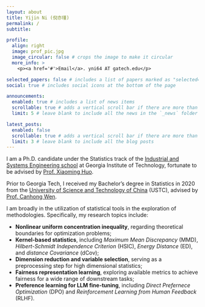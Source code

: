 ```yaml
---
layout: about
title: Yijin Ni (倪亦瑾)
permalink: /
subtitle:

profile:
  align: right
  image: prof_pic.jpg
  image_circular: false # crops the image to make it circular
  more_info: >
    <p><a href='#'>Email</a>. yni64 AT gatech.edu</p>

selected_papers: false # includes a list of papers marked as "selected={true}"
social: true # includes social icons at the bottom of the page

announcements:
  enabled: true # includes a list of news items
  scrollable: true # adds a vertical scroll bar if there are more than 3 news items
  limit: 5 # leave blank to include all the news in the `_news` folder

latest_posts:
  enabled: false
  scrollable: true # adds a vertical scroll bar if there are more than 3 new post items
  limit: 3 # leave blank to include all the blog posts
---
```


I am a Ph.D. candidate under the Statistics track of the [Industrial and Systems Engineering school](https://www.isye.gatech.edu/) at Georgia Institute of Technology, fortunate to be advised by [Prof. Xiaoming Huo](https://www.isye.gatech.edu/users/xiaoming-huo).

Prior to Georgia Tech, I received my Bachelor’s degree in Statistics in 2020 from the [University of Science and Technology of China](https://en.ustc.edu.cn/) (USTC), advised by [Prof. Canhong Wen](https://scholar.google.com/citations?user=9oZ58-0AAAAJ&hl=en).

I am broadly in the utilization of statistical tools in the exploration of methodologies. Specifically, my research topics include: 
- **Nonlinear uniform concentration inequality**, regarding theoretical boundaries for optimization problems;
- **Kernel-based statistics**, including *Maximum Mean Discrepancy* (MMD), *Hilbert-Schmidt Independence Criterion* (HSIC), *Energy Distance* (ED), and *distance Covariance* (dCov);
- **Dimension reduction and variable selection**, serving as a preprocessing step for high dimensional statistics;
- **Fairness representation learning**, exploring available metrics to achieve fairness for a wide range of downstream tasks;
- **Preference learning for LLM fine-tuning**, including *Direct Prefernece Optimization* (DPO) and *Reinforcement Learning from Human Feedback* (RLHF).

